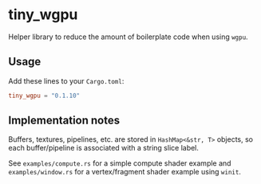 # tiny_wgpu

Helper library to reduce the amount of boilerplate code when using `wgpu`.

## Usage

Add these lines to your `Cargo.toml`:
```toml
tiny_wgpu = "0.1.10"
```

## Implementation notes

Buffers, textures, pipelines, etc. are stored in `HashMap<&str, T>` objects, so each buffer/pipeline is associated with a string slice label.

See `examples/compute.rs` for a simple compute shader example and `examples/window.rs` for a vertex/fragment shader example using `winit`.